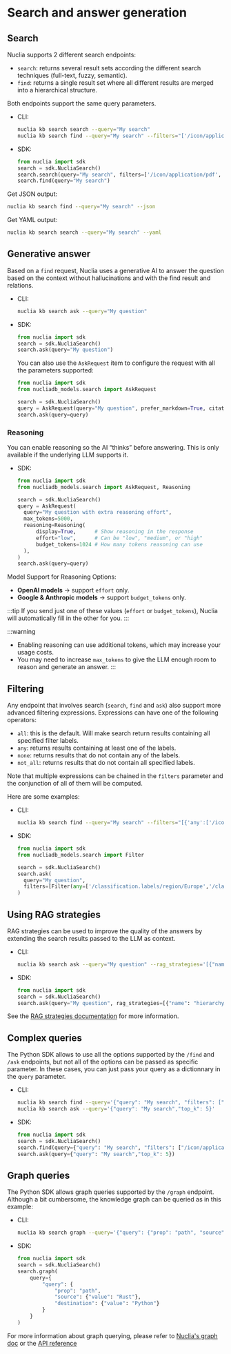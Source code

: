 # Search and answer generation

## Search

Nuclia supports 2 different search endpoints:

- `search`: returns several result sets according the different search techniques (full-text, fuzzy, semantic).
- `find`: returns a single result set where all different results are merged into a hierarchical structure.

Both endpoints support the same query parameters.

- CLI:

  ```bash
  nuclia kb search search --query="My search"
  nuclia kb search find --query="My search" --filters="['/icon/application/pdf','/classification.labels/region/Asia']"
  ```

- SDK:

  ```python
  from nuclia import sdk
  search = sdk.NucliaSearch()
  search.search(query="My search", filters=['/icon/application/pdf', '/classification.labels/region/Asia'])
  search.find(query="My search")
  ```

Get JSON output:

```bash
nuclia kb search find --query="My search" --json
```

Get YAML output:

```bash
nuclia kb search search --query="My search" --yaml
```

## Generative answer

Based on a `find` request, Nuclia uses a generative AI to answer the question based on the context without hallucinations and with the find result and relations.

- CLI:

  ```bash
  nuclia kb search ask --query="My question"
  ```

- SDK:

  ```python
  from nuclia import sdk
  search = sdk.NucliaSearch()
  search.ask(query="My question")
  ```

  You can also use the `AskRequest` item to configure the request with all the parameters supported:

  ```python
  from nuclia import sdk
  from nucliadb_models.search import AskRequest

  search = sdk.NucliaSearch()
  query = AskRequest(query="My question", prefer_markdown=True, citations=True)
  search.ask(query=query)
  ```

### Reasoning

You can enable reasoning so the AI “thinks” before answering. This is only available if the underlying LLM supports it.

- SDK:

  ```python
  from nuclia import sdk
  from nucliadb_models.search import AskRequest, Reasoning

  search = sdk.NucliaSearch()
  query = AskRequest(
    query="My question with extra reasoning effort",
    max_tokens=5000,
    reasoning=Reasoning(
        display=True,      # Show reasoning in the response
        effort="low",      # Can be "low", "medium", or "high"
        budget_tokens=1024 # How many tokens reasoning can use
    ),
  )
  search.ask(query=query)
  ```

Model Support for Reasoning Options:

* **OpenAI models** → support `effort` only.
* **Google & Anthropic models** → support `budget_tokens` only.

:::tip
If you send just one of these values (`effort` or `budget_tokens`), Nuclia will automatically fill in the other for you.
:::

:::warning
* Enabling reasoning can use additional tokens, which may increase your usage costs.
* You may need to increase `max_tokens` to give the LLM enough room to reason and generate an answer.
:::

## Filtering

Any endpoint that involves search (`search`, `find` and `ask`) also support more advanced filtering expressions. Expressions can have one of the following operators:

- `all`: this is the default. Will make search return results containing all specified filter labels.
- `any`: returns results containing at least one of the labels.
- `none`: returns results that do not contain any of the labels.
- `not_all`: returns results that do not contain all specified labels.

Note that multiple expressions can be chained in the `filters` parameter and the conjunction of all of them will be computed.

Here are some examples:

- CLI:

  ```bash
  nuclia kb search find --query="My search" --filters="[{'any':['/icon/application/pdf','/icon/image/mp4']}]"
  ```

- SDK:

  ```python
  from nuclia import sdk
  from nucliadb_models.search import Filter

  search = sdk.NucliaSearch()
  search.ask(
    query="My question",
    filters=[Filter(any=['/classification.labels/region/Europe','/classification.labels/region/Asia'])],
  )
  ```

## Using RAG strategies

RAG strategies can be used to improve the quality of the answers by extending the search results passed to the LLM as context.

- CLI:

  ```bash
  nuclia kb search ask --query="My question" --rag_strategies='[{"name":"hierarchy"}]'
  ```

- SDK:

  ```python
  from nuclia import sdk
  search = sdk.NucliaSearch()
  search.ask(query="My question", rag_strategies=[{"name": "hierarchy"}])
  ```

See the [RAG strategies documentation](https://docs.rag.progress.cloud/docs/rag/rag-strategy) for more information.

## Complex queries

The Python SDK allows to use all the options supported by the `/find` and `/ask` endpoints,
but not all of the options can be passed as specific parameter.
In these cases, you can just pass your query as a dictionnary in the `query` parameter.

- CLI:

  ```bash
  nuclia kb search find --query='{"query": "My search", "filters": ["/icon/application/pdf", "/classification.labels/region/Asia"]}'
  nuclia kb search ask --query='{"query": "My search","top_k": 5}'
  ```

- SDK:

  ```python
  from nuclia import sdk
  search = sdk.NucliaSearch()
  search.find(query={"query": "My search", "filters": ["/icon/application/pdf", "/classification.labels/region/Asia"]})
  search.ask(query={"query": "My search","top_k": 5})
  ```

## Graph queries

The Python SDK allows graph queries supported by the `/graph` endpoint. Although
a bit cumbersome, the knowledge graph can be queried as in this example:

- CLI:

  ```bash
  nuclia kb search graph --query='{"query": {"prop": "path", "source": {"value": "Rust"}, "destination": {"value": "Python"}}}'
  ```

- SDK:

  ```python
  from nuclia import sdk
  search = sdk.NucliaSearch()
  search.graph(
      query={
          "query": {
              "prop": "path",
              "source": {"value": "Rust"},
              "destination": {"value": "Python"}
          }
      }
  )
  ```

For more information about graph querying, please refer to [Nuclia's graph
doc](https://docs.rag.progress.cloud/docs/rag/advanced/graph) or the [API reference](https://docs.rag.progress.cloud/docs/api#tag/Search/operation/graph_search_knowledgebox_kb__kbid__graph_post)
